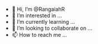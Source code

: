 - 👋 Hi, I’m @RangaiahR
- 👀 I’m interested in ...
- 🌱 I’m currently learning ...
- 💞️ I’m looking to collaborate on ...
- 📫 How to reach me ...

<!---
RangaiahR/RangaiahR is a ✨ special ✨ repository because its `README.md` (this file) appears on your GitHub profile.
You can click the Preview link to take a look at your changes.
--->
